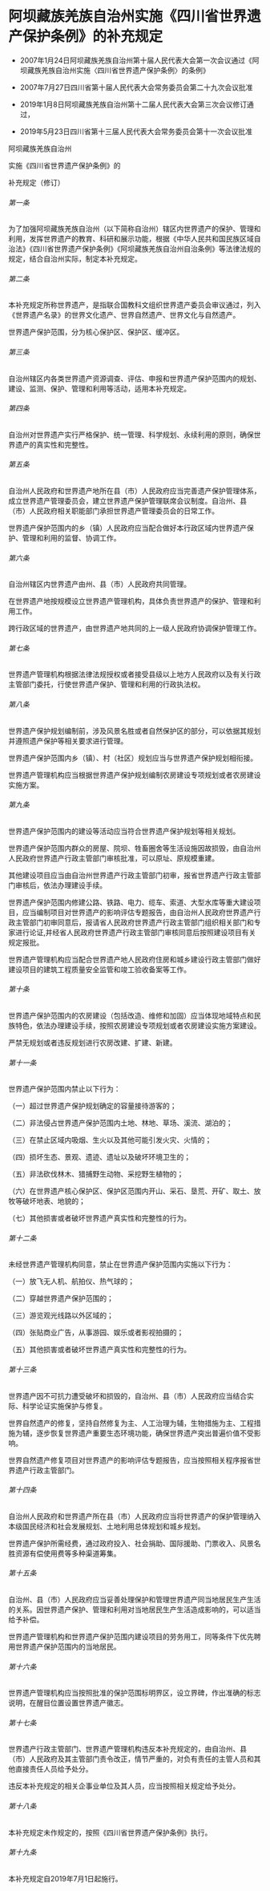 # 阿坝藏族羌族自治州实施《四川省世界遗产保护条例》的补充规定

- 2007年1月24日阿坝藏族羌族自治州第十届人民代表大会第一次会议通过《阿坝藏族羌族自治州实施〈四川省世界遗产保护条例〉的条例》

- 2007年7月27日四川省第十届人民代表大会常务委员会第二十九次会议批准

- 2019年1月8日阿坝藏族羌族自治州第十二届人民代表大会第三次会议修订通过，

- 2019年5月23日四川省第十三届人民代表大会常务委员会第十一次会议批准

<!-- INFO END -->

阿坝藏族羌族自治州

实施《四川省世界遗产保护条例》的

补充规定（修订）

###### 第一条

为了加强阿坝藏族羌族自治州（以下简称自治州）辖区内世界遗产的保护、管理和利用，发挥世界遗产的教育、科研和展示功能，根据《中华人民共和国民族区域自治法》《四川省世界遗产保护条例》《阿坝藏族羌族自治州自治条例》等法律法规的规定，结合自治州实际，制定本补充规定。

###### 第二条

本补充规定所称世界遗产，是指联合国教科文组织世界遗产委员会审议通过，列入《世界遗产名录》的世界文化遗产、世界自然遗产、世界文化与自然遗产。

世界遗产保护范围，分为核心保护区、保护区、缓冲区。

###### 第三条

自治州辖区内各类世界遗产资源调查、评估、申报和世界遗产保护范围内的规划、建设、监测、保护、管理和利用等活动，适用本补充规定。

###### 第四条

自治州对世界遗产实行严格保护、统一管理、科学规划、永续利用的原则，确保世界遗产的真实性和完整性。

###### 第五条

自治州人民政府和世界遗产地所在县（市）人民政府应当完善遗产保护管理体系，成立世界遗产管理委员会，建立世界遗产保护管理联席会议制度。自治州、县（市）人民政府相关职能部门承担世界遗产管理委员会的日常工作。

世界遗产保护范围内的乡（镇）人民政府应当配合做好本行政区域内世界遗产保护、管理和利用的监督、协调工作。

###### 第六条

自治州辖区内世界遗产由州、县（市）人民政府共同管理。

在世界遗产地按规模设立世界遗产管理机构，具体负责世界遗产的保护、管理和利用工作。

跨行政区域的世界遗产，由世界遗产地共同的上一级人民政府协调保护管理工作。

###### 第七条

世界遗产管理机构根据法律法规授权或者接受县级以上地方人民政府以及有关行政主管部门委托，行使世界遗产保护、管理和利用的行政执法权。

###### 第八条

世界遗产保护规划编制前，涉及风景名胜或者自然保护区的部分，可以依据其规划并遵照遗产保护等相关要求进行管理。

世界遗产保护范围内乡（镇）、村（社区）规划应当与世界遗产保护规划相衔接。

世界遗产管理机构应当根据世界遗产保护规划编制农房建设专项规划或者农房建设实施方案。

###### 第九条

世界遗产保护范围内的建设等活动应当符合世界遗产保护规划等相关规划。

世界遗产保护范围内群众的房屋、院坝、牲畜圈舍等生活设施因故损毁，由自治州人民政府世界遗产行政主管部门审核批准，可以原址、原规模重建。

其他建设项目应当由自治州世界遗产行政主管部门初审，报省世界遗产行政主管部门审核后，依法办理建设手续。

世界遗产保护范围内修建公路、铁路、电力、缆车、索道、大型水库等重大建设项目，应当编制项目对世界遗产的影响评估专题报告，由自治州人民政府世界遗产行政主管部门初审同意后，报请省人民政府世界遗产行政主管部门组织相关部门和专家进行论证,并经省人民政府世界遗产行政主管部门审核同意后按照建设项目有关规定报批。

世界遗产管理机构应当配合世界遗产地人民政府住房和城乡建设行政主管部门做好建设项目的建筑工程质量安全监管和竣工验收备案等工作。

###### 第十条

世界遗产保护范围内的农房建设（包括改造、维修和加固）应当体现地域特点和民族特色，依法办理建设手续，按照农房建设专项规划或者农房建设实施方案建设。

严禁无规划或者违反规划进行农房改建、扩建、新建。

###### 第十一条

世界遗产保护范围内禁止以下行为：

（一）超过世界遗产保护规划确定的容量接待游客的；

（二）非法侵占世界遗产保护范围内土地、林地、草场、溪流、湖泊的；

（三）在禁止区域内吸烟、生火以及其他可能引发火灾、火情的；

（四）损坏生态、景观、遗迹、遗址以及破坏环境卫生的；

（五）非法砍伐林木、猎捕野生动物、采挖野生植物的；

（六）在世界遗产核心保护区、保护区范围内开山、采石、垦荒、开矿、取土、放牧等破坏地表、地貌的；

（七）其他损害或者破坏世界遗产真实性和完整性的行为。

###### 第十二条

未经世界遗产管理机构同意，禁止在世界遗产保护范围内实施以下行为：

（一）放飞无人机、航拍仪、热气球的；

（二）穿越世界遗产保护范围的；

（三）游览观光线路以外区域的；

（四）张贴商业广告，从事游园、娱乐或者影视拍摄的；

（五）其他损害或者破坏世界遗产真实性和完整性的行为。

###### 第十三条

世界遗产因不可抗力遭受破坏和损毁的，自治州、县（市）人民政府应当结合实际、科学论证实施保护与修复。

世界自然遗产的修复，坚持自然修复为主、人工治理为辅，生物措施为主、工程措施为辅，逐步恢复世界遗产重要生态环境功能，确保世界遗产突出普遍价值不受影响。

世界自然遗产修复项目对世界遗产的影响评估专题报告，应当按照相关程序报省世界遗产行政主管部门。

###### 第十四条

自治州人民政府和世界遗产所在县（市）人民政府应当将世界遗产的保护管理纳入本级国民经济和社会发展规划、土地利用总体规划和城乡规划。

世界遗产保护所需经费，通过政府投入、社会捐助、国际援助、门票收入、风景名胜资源有偿使用费等多种渠道筹集。

###### 第十五条

自治州、县（市）人民政府应当妥善处理保护和管理世界遗产同当地居民生产生活的关系。因世界遗产保护、管理和利用对当地居民生产生活造成影响的，可以适当给予补偿。

世界遗产管理机构和世界遗产保护范围内建设项目的劳务用工，同等条件下优先聘用世界遗产保护范围内的当地居民。

###### 第十六条

世界遗产管理机构应当按照批准的保护范围标明界区，设立界碑，作出准确的标志说明，在醒目位置设置世界遗产徽志。

###### 第十七条

世界遗产行政主管部门、世界遗产管理机构违反本补充规定的，由自治州、县（市）人民政府及其主管部门责令改正，情节严重的，对负有责任的主管人员和其他直接责任人员给予处分。

违反本补充规定的相关企事业单位及其人员，应当按照相关规定给予处分。

###### 第十八条

本补充规定未作规定的，按照《四川省世界遗产保护条例》执行。

###### 第十九条

本补充规定自2019年7月1日起施行。

